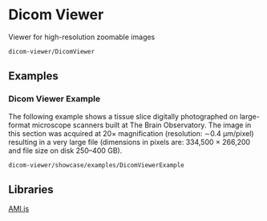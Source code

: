 # Dicom Viewer

Viewer for high-resolution zoomable images

```element
dicom-viewer/DicomViewer
```

## Examples

### Dicom Viewer Example

The following example shows a tissue slice digitally photographed on large-format microscope scanners built at The Brain Observatory. The image in this section was acquired at 20× magnification (resolution: ∼0.4 μm/pixel) resulting in a very large file (dimensions in pixels are: 334,500 × 266,200 and file size on disk 250–400 GB).

```
dicom-viewer/showcase/examples/DicomViewerExample
```

## Libraries

[AMI.js](https://www.npmjs.com/package/ami.js)

